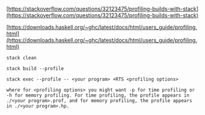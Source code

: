 [https://stackoverflow.com/questions/32123475/profiling-builds-with-stack](https://stackoverflow.com/questions/32123475/profiling-builds-with-stack)

[https://downloads.haskell.org/~ghc/latest/docs/html/users_guide/profiling.html](https://downloads.haskell.org/~ghc/latest/docs/html/users_guide/profiling.html)

```
stack clean

stack build --profile

stack exec --profile -- <your program> +RTS <profiling options>

where for <profiling options> you might want -p for time profiling or -h for memory profiling. For time profiling, the profile appears in ./<your program>.prof, and for memory profiling, the profile appears in ./<your program>.hp.

```